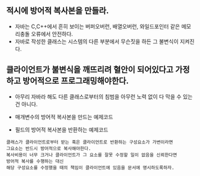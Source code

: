 ## 적시에 방어적 복사본을 만들라.
  - 자바는 C,C++에서 흔히 보이는 버퍼오버런, 배열오버런, 와일드포인터 같은 메모리충돌 오류에서 안전하다.
  - 자바로 작성한 클래스는 시스템의 다른 부분에서 무슨짓을 하든 그 불변식이 지켜진다.

## 클라이언트가 불변식을 깨뜨리려 혈안이 되어있다고 가정하고 방어적으로 프로그래밍해야한다.
  - 아무리 자바라 해도 다른 클래스로부터의 침범을 아무런 노력 없이 다 막을 수 있는건 아니다.
  
  - 매개변수의 방어적 복사본을 만드는 예제코드
  
  - 필드의 방어적 복사본을 반환하는 예제코드
  ```
  클래스가 클라이언트로부터 받는 혹은 클라이언트로 반환하는 구성요소가 가변이라면
  그요소는 반드시 방어적으로 복사해야한다.
  복사비용이 너무 크거나 클라이언트가 그 요소를 잘못 수정할 일이 없음을 신뢰한다면
  방어적 복사를 수행하는 대신
  해당 구성요소를 수정했을 때의 책임이 클라이언트에 있음을 문서에 명시하도록하자.
  ```
